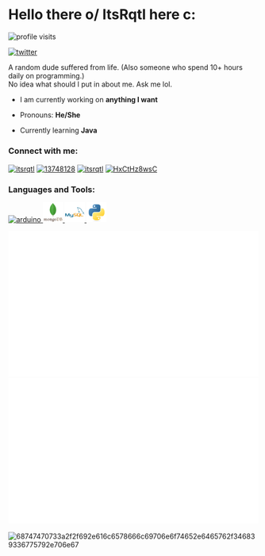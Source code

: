 # Hello there o/ ItsRqtl here c:

![profile visits](https://komarev.com/ghpvc/?username=ItsRqtl&color=green)

[![twitter](https://img.shields.io/twitter/follow/itsrqtl?logo=twitter&style=for-the-badge)](https://twitter.com/itsrqtl)

A random dude suffered from life. (Also someone who spend 10+ hours daily on programming.)  
No idea what should I put in about me. Ask me lol.

- I am currently working on **anything I want**

- Pronouns: **He/She**

- Currently learning **Java**


<h3 align="left">Connect with me:</h3>
<p align="left">
<a href="https://twitter.com/itsrqtl" target="blank"><img align="center" src="https://raw.githubusercontent.com/rahuldkjain/github-profile-readme-generator/master/src/images/icons/Social/twitter.svg" alt="itsrqtl" height="30" width="40" /></a>
<a href="https://stackoverflow.com/users/13748128" target="blank"><img align="center" src="https://raw.githubusercontent.com/rahuldkjain/github-profile-readme-generator/master/src/images/icons/Social/stack-overflow.svg" alt="13748128" height="30" width="40" /></a>
<a href="https://www.youtube.com/c/itsrqtl" target="blank"><img align="center" src="https://raw.githubusercontent.com/rahuldkjain/github-profile-readme-generator/master/src/images/icons/Social/youtube.svg" alt="itsrqtl" height="30" width="40" /></a>
<a href="https://discord.gg/HxCtHz8wsC" target="blank"><img align="center" src="https://raw.githubusercontent.com/rahuldkjain/github-profile-readme-generator/master/src/images/icons/Social/discord.svg" alt="HxCtHz8wsC" height="30" width="40" /></a>
</p>

<h3 align="left">Languages and Tools:</h3>
<p align="left"> <a href="https://www.arduino.cc/" target="_blank" rel="noreferrer"> <img src="https://cdn.worldvectorlogo.com/logos/arduino-1.svg" alt="arduino" width="40" height="40"/> </a> <a href="https://www.mongodb.com/" target="_blank" rel="noreferrer"> <img src="https://raw.githubusercontent.com/devicons/devicon/master/icons/mongodb/mongodb-original-wordmark.svg" alt="mongodb" width="40" height="40"/> </a> <a href="https://www.mysql.com/" target="_blank" rel="noreferrer"> <img src="https://raw.githubusercontent.com/devicons/devicon/master/icons/mysql/mysql-original-wordmark.svg" alt="mysql" width="40" height="40"/> </a> <a href="https://www.python.org" target="_blank" rel="noreferrer"> <img src="https://raw.githubusercontent.com/devicons/devicon/master/icons/python/python-original.svg" alt="python" width="40" height="40"/> </a> </p>

![github statistics](https://raw.githubusercontent.com/ItsRqtl/github-stats/master/generated/overview.svg#gh-dark-mode-only)
![github statistics](https://raw.githubusercontent.com/ItsRqtl/github-stats/master/generated/languages.svg#gh-dark-mode-only)

![68747470733a2f2f692e616c6578666c69706e6f74652e6465762f346839336775792e706e67](https://user-images.githubusercontent.com/67050745/195645720-3ddf6584-5379-4008-a3ab-d50cc379865a.png)
